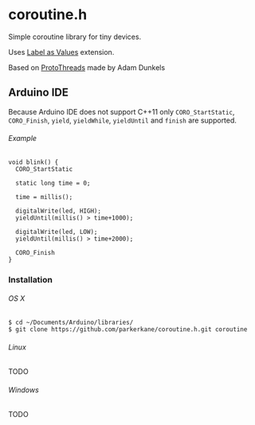 coroutine.h
===========

Simple coroutine library for tiny devices.

Uses [Label as Values](http://gcc.gnu.org/onlinedocs/gcc/Labels-as-Values.html) extension.

Based on [ProtoThreads](http://dunkels.com/adam/pt/) made by Adam Dunkels

Arduino IDE
-----------

Because Arduino IDE does not support C++11 only `CORO_StartStatic`, `CORO_Finish`, `yield`, `yieldWhile`, `yieldUntil` and `finish` are supported.

###### Example

```
void blink() {
  CORO_StartStatic

  static long time = 0;

  time = millis();

  digitalWrite(led, HIGH);
  yieldUntil(millis() > time+1000);
  
  digitalWrite(led, LOW);
  yieldUntil(millis() > time+2000);
  
  CORO_Finish
}
```

### Installation

###### OS X

```
$ cd ~/Documents/Arduino/libraries/
$ git clone https://github.com/parkerkane/coroutine.h.git coroutine
```

###### Linux
TODO

###### Windows
TODO
